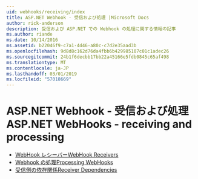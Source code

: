 ```yaml
---
uid: webhooks/receiving/index
title: ASP.NET Webhook - 受信および処理 |Microsoft Docs
author: rick-anderson
description: 受信および ASP.NET での Webhook の処理に関する情報の記事
ms.author: riande
ms.date: 10/14/2016
ms.assetid: b22046f9-c7a1-4d46-a80c-c7d2e35aad3b
ms.openlocfilehash: 9d8d8c162d76da4fbb6b429985107c01c1adec26
ms.sourcegitcommit: 24b1f6decbb17bb22a45166e5fdb0845c65af498
ms.translationtype: MT
ms.contentlocale: ja-JP
ms.lasthandoff: 03/01/2019
ms.locfileid: "57018669"
---
```

# <a name="aspnet-webhooks---receiving-and-processing"></a><span data-ttu-id="9df8f-103">ASP.NET Webhook - 受信および処理</span><span class="sxs-lookup"><span data-stu-id="9df8f-103">ASP.NET WebHooks - receiving and processing</span></span>

* [<span data-ttu-id="9df8f-104">WebHook レシーバー</span><span class="sxs-lookup"><span data-stu-id="9df8f-104">WebHook Receivers</span></span>](receivers.md)
* [<span data-ttu-id="9df8f-105">Webhook の処理</span><span class="sxs-lookup"><span data-stu-id="9df8f-105">Processing WebHooks</span></span>](handlers.md)
* [<span data-ttu-id="9df8f-106">受信側の依存関係</span><span class="sxs-lookup"><span data-stu-id="9df8f-106">Receiver Dependencies</span></span>](dependencies.md)
